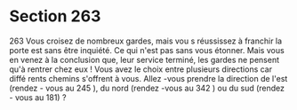 # Section 263

263
Vous croisez de nombreux gardes, mais vou s réussissez à
franchir la porte est sans être inquiété. Ce qui n'est pas sans vous
étonner. Mais vous en venez à la conclusion que, leur service
terminé, les gardes ne pensent qu'à rentrer chez eux ! Vous avez
le choix entre plusieurs directions car diffé rents chemins
s'offrent à vous. Allez -vous prendre la direction de l'est (rendez -
vous au 245 ), du nord (rendez -vous au 342 ) ou du sud (rendez -
vous au 181) ?